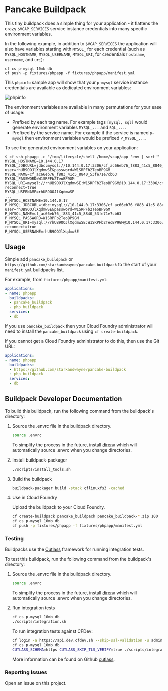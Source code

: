 # Pancake Buildpack

This tiny buildpack does a simple thing for your application - it flattens the crazy `$VCAP_SERVICES` service instance credentials into many specific environment variables.

In the following example, in addition to `$VCAP_SERVICES` the application will also have variables starting with `MYSQL_` for each credential (such as `MYSQL_HOSTNAME`, `MYSQL_USERNAME`, `MYSQL_URI`, for credentials `hostname`, `username`, and `uri`):

```plain
cf cs p-mysql 10mb db
cf push -p fixtures/phpapp -f fixtures/phpapp/manifest.yml
```

This `phpinfo` sample app will show that your `p-mysql` service instance credentials are available as dedicated environment variables:

![phpinfo](https://cl.ly/fd9532d45a9b/download/phpinfo-cf-pancake.png)

The environment variables are available in many permutations for your ease of usage:

* Prefixed by each tag name. For example tags `[mysql, sql]` would generate environment variables `MYSQL_...` and `SQL_...`.
* Prefixed by the service name. For example if the service is named `p-mysql` then environment variables would be prefixed `P_MYSQL_...`.

To see the generated environment variables on your application:

```plain
$ cf ssh phpapp -c "/tmp/lifecycle/shell /home/vcap/app 'env | sort'"
MYSQL_HOSTNAME=10.144.0.17
MYSQL_JDBCURL=jdbc:mysql://10.144.0.17:3306/cf_ac66eb76_f883_41c5_8840_53fe71e7cb63?user=rhUB9OOJlXqdmwSE&password=W1SRPFb2TeoBP9GM
MYSQL_NAME=cf_ac66eb76_f883_41c5_8840_53fe71e7cb63
MYSQL_PASSWORD=W1SRPFb2TeoBP9GM
MYSQL_URI=mysql://rhUB9OOJlXqdmwSE:W1SRPFb2TeoBP9GM@10.144.0.17:3306/cf_ac66eb76_f883_41c5_8840_53fe71e7cb63?reconnect=true
MYSQL_USERNAME=rhUB9OOJlXqdmwSE
...
P_MYSQL_HOSTNAME=10.144.0.17
P_MYSQL_JDBCURL=jdbc:mysql://10.144.0.17:3306/cf_ac66eb76_f883_41c5_8840_53fe71e7cb63?user=rhUB9OOJlXqdmwSE&password=W1SRPFb2TeoBP9GM
P_MYSQL_NAME=cf_ac66eb76_f883_41c5_8840_53fe71e7cb63
P_MYSQL_PASSWORD=W1SRPFb2TeoBP9GM
P_MYSQL_URI=mysql://rhUB9OOJlXqdmwSE:W1SRPFb2TeoBP9GM@10.144.0.17:3306/cf_ac66eb76_f883_41c5_8840_53fe71e7cb63?reconnect=true
P_MYSQL_USERNAME=rhUB9OOJlXqdmwSE
```

## Usage

Simple add `pancake_buildpack` or `https://github.com/starkandwayne/pancake-buildpack` to the start of your `manifest.yml` buildpacks list.

For example, from `fixtures/phpapp/manifest.yml`:

```yaml
applications:
- name: phpapp
  buildpacks:
  - pancake_buildpack
  - php_buildpack
  services:
  - db
```

If you use `pancake_buildpack` then your Cloud Foundry administrator will need to install the `pancake_buildpack` using `cf create-buildpack`.

If you cannot get a Cloud Foundry administrator to do this, then use the Git URL:

```yaml
applications:
- name: phpapp
  buildpacks:
  - https://github.com/starkandwayne/pancake-buildpack
  - php_buildpack
  services:
  - db
```

## Buildpack Developer Documentation

To build this buildpack, run the following command from the buildpack's directory:

1. Source the .envrc file in the buildpack directory.

    ```bash
    source .envrc
    ```

    To simplify the process in the future, install [direnv](https://direnv.net/) which will automatically source .envrc when you change directories.

1. Install buildpack-packager

    ```bash
    ./scripts/install_tools.sh
    ```

1. Build the buildpack

    ```bash
    buildpack-packager build -stack cflinuxfs3 -cached
    ```

1. Use in Cloud Foundry

    Upload the buildpack to your Cloud Foundry.

    ```bash
    cf create-buildpack pancake_buildpack pancake_buildpack-*.zip 100
    cf cs p-mysql 10mb db
    cf push -p fixtures/phpapp -f fixtures/phpapp/manifest.yml
    ```


### Testing

Buildpacks use the [Cutlass](https://github.com/cloudfoundry/libbuildpack/cutlass) framework for running integration tests.

To test this buildpack, run the following command from the buildpack's directory:

1. Source the .envrc file in the buildpack directory.

    ```bash
    source .envrc
    ```

    To simplify the process in the future, install [direnv](https://direnv.net/) which will automatically source .envrc when you change directories.

1. Run integration tests

    ```bash
    cf cs p-mysql 10mb db
    ./scripts/integration.sh
    ```

    To run integration tests against CFDev:

    ```bash
    cf login -a https://api.dev.cfdev.sh --skip-ssl-validation -u admin -p admin
    cf cs p-mysql 10mb db
    CUTLASS_SCHEMA=https CUTLASS_SKIP_TLS_VERIFY=true ./scripts/integration.sh
    ```

    More information can be found on Github [cutlass](https://github.com/cloudfoundry/libbuildpack/cutlass).

### Reporting Issues

Open an issue on this project.